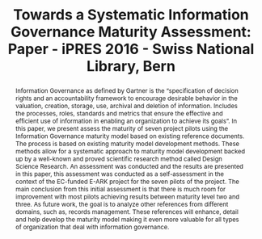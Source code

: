 ---
abstract: Information Governance as defined by Gartner is the “specification of decision
  rights and an accountability framework to encourage desirable behavior in the valuation,
  creation, storage, use, archival and deletion of information. Includes the processes,
  roles, standards and metrics that ensure the effective and efficient use of information
  in enabling an organization to achieve its goals”. In this paper, we present assess
  the maturity of seven project pilots using the Information Governance maturity model
  based on existing reference documents. The process is based on existing maturity
  model development methods. These methods allow for a systematic approach to maturity
  model development backed up by a well-known and proved scientific research method
  called Design Science Research. An assessment was conducted and the results are
  presented in this paper, this assessment was conducted as a self-assessment in the
  context of the EC-funded E-ARK project for the seven pilots of the project. The
  main conclusion from this initial assessment is that there is much room for improvement
  with most pilots achieving results between maturity level two and three. As future
  work, the goal is to analyze other references from different domains, such as, records
  management. These references will enhance, detail and help develop the maturity
  model making it even more valuable for all types of organization that deal with
  information governance.
creators:
- Vieira, Ricardo
- Proença, Diogo
- Borbinha, José
date: null
document_url: https://services.phaidra.univie.ac.at/api/object/o:503178/download
grand_parent: iPRES
institutions: []
keywords: []
landing_page_url: https://phaidra.univie.ac.at/o:503178
language: eng
layout: publication
license: CC BY-NC-SA 3.0 AT
notes_url: null
parent: iPRES 2016
presentation_url: null
size: 741831
source_name: iPRES
title: 'Towards a Systematic Information Governance Maturity Assessment: Paper - iPRES
  2016 - Swiss National Library, Bern'
type: paper
year: 2016
---